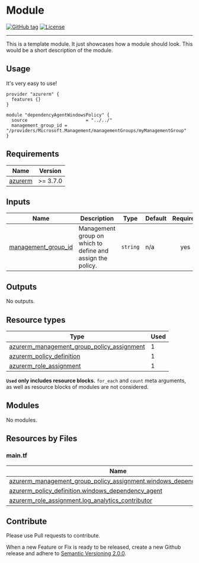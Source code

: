 # Module
[![GitHub tag](https://img.shields.io/github/tag/qbeyond/terraform-module-template.svg)](https://registry.terraform.io/modules/qbeyond/terraform-module-template/provider/latest)
[![License](https://img.shields.io/github/license/qbeyond/terraform-module-template.svg)](https://github.com/qbeyond/terraform-module-template/blob/main/LICENSE)

----

This is a template module. It just showcases how a module should look. This would be a short description of the module.

<!-- BEGIN_TF_DOCS -->
## Usage

It's very easy to use!
```hcl
provider "azurerm" {
  features {}
}

module "dependencyAgentWindowsPolicy" {
  source                      = "../../"
  management_group_id = "/providers/Microsoft.Management/managementGroups/myManagementGroup"
}
```

## Requirements

| Name | Version |
|------|---------|
| <a name="requirement_azurerm"></a> [azurerm](#requirement\_azurerm) | >= 3.7.0 |

## Inputs

| Name | Description | Type | Default | Required |
|------|-------------|------|---------|:--------:|
| <a name="input_management_group_id"></a> [management\_group\_id](#input\_management\_group\_id) | Management group on which to define and assign the policy. | `string` | n/a | yes |
## Outputs

No outputs.

## Resource types

| Type | Used |
|------|-------|
| [azurerm_management_group_policy_assignment](https://registry.terraform.io/providers/hashicorp/azurerm/latest/docs/resources/management_group_policy_assignment) | 1 |
| [azurerm_policy_definition](https://registry.terraform.io/providers/hashicorp/azurerm/latest/docs/resources/policy_definition) | 1 |
| [azurerm_role_assignment](https://registry.terraform.io/providers/hashicorp/azurerm/latest/docs/resources/role_assignment) | 1 |

**`Used` only includes resource blocks.** `for_each` and `count` meta arguments, as well as resource blocks of modules are not considered.

## Modules

No modules.

## Resources by Files

### main.tf

| Name | Type |
|------|------|
| [azurerm_management_group_policy_assignment.windows_dependency_agent](https://registry.terraform.io/providers/hashicorp/azurerm/latest/docs/resources/management_group_policy_assignment) | resource |
| [azurerm_policy_definition.windows_dependency_agent](https://registry.terraform.io/providers/hashicorp/azurerm/latest/docs/resources/policy_definition) | resource |
| [azurerm_role_assignment.log_analytics_contributor](https://registry.terraform.io/providers/hashicorp/azurerm/latest/docs/resources/role_assignment) | resource |
<!-- END_TF_DOCS -->

## Contribute

Please use Pull requests to contribute.

When a new Feature or Fix is ready to be released, create a new Github release and adhere to [Semantic Versioning 2.0.0](https://semver.org/lang/de/spec/v2.0.0.html).